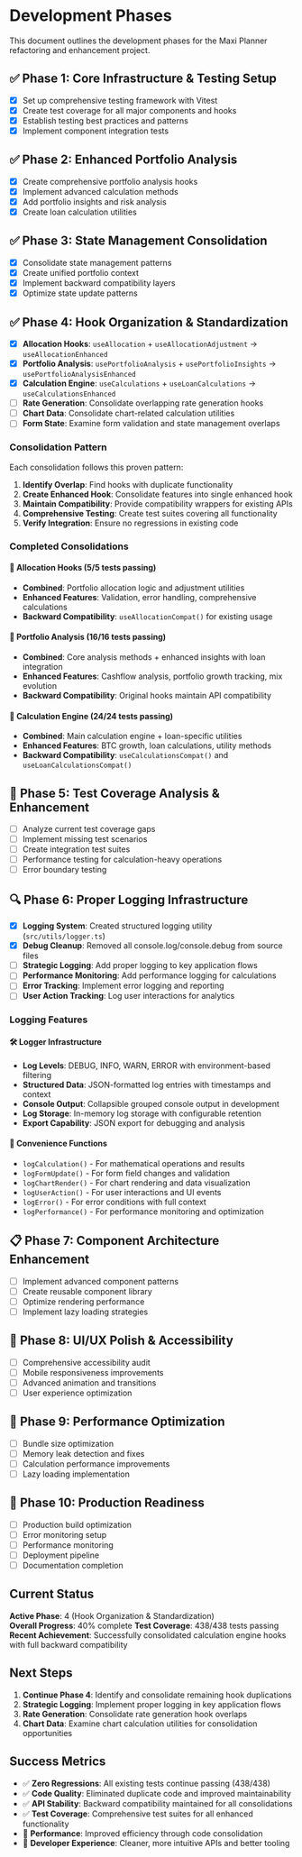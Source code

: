 # Development Phases

This document outlines the development phases for the Maxi Planner refactoring and enhancement project.

## ✅ Phase 1: Core Infrastructure & Testing Setup

- [x] Set up comprehensive testing framework with Vitest
- [x] Create test coverage for all major components and hooks
- [x] Establish testing best practices and patterns
- [x] Implement component integration tests

## ✅ Phase 2: Enhanced Portfolio Analysis

- [x] Create comprehensive portfolio analysis hooks
- [x] Implement advanced calculation methods
- [x] Add portfolio insights and risk analysis
- [x] Create loan calculation utilities

## ✅ Phase 3: State Management Consolidation

- [x] Consolidate state management patterns
- [x] Create unified portfolio context
- [x] Implement backward compatibility layers
- [x] Optimize state update patterns

## ✅ Phase 4: Hook Organization & Standardization

- [x] **Allocation Hooks**: `useAllocation` + `useAllocationAdjustment` → `useAllocationEnhanced`
- [x] **Portfolio Analysis**: `usePortfolioAnalysis` + `usePortfolioInsights` → `usePortfolioAnalysisEnhanced`
- [x] **Calculation Engine**: `useCalculations` + `useLoanCalculations` → `useCalculationsEnhanced`
- [ ] **Rate Generation**: Consolidate overlapping rate generation hooks
- [ ] **Chart Data**: Consolidate chart-related calculation utilities
- [ ] **Form State**: Examine form validation and state management overlaps

### Consolidation Pattern

Each consolidation follows this proven pattern:

1. **Identify Overlap**: Find hooks with duplicate functionality
2. **Create Enhanced Hook**: Consolidate features into single enhanced hook
3. **Maintain Compatibility**: Provide compatibility wrappers for existing APIs
4. **Comprehensive Testing**: Create test suites covering all functionality
5. **Verify Integration**: Ensure no regressions in existing code

### Completed Consolidations

#### 🎯 Allocation Hooks (5/5 tests passing)

- **Combined**: Portfolio allocation logic and adjustment utilities
- **Enhanced Features**: Validation, error handling, comprehensive calculations
- **Backward Compatibility**: `useAllocationCompat()` for existing usage

#### 🎯 Portfolio Analysis (16/16 tests passing)

- **Combined**: Core analysis methods + enhanced insights with loan integration
- **Enhanced Features**: Cashflow analysis, portfolio growth tracking, mix evolution
- **Backward Compatibility**: Original hooks maintain API compatibility

#### 🎯 Calculation Engine (24/24 tests passing)

- **Combined**: Main calculation engine + loan-specific utilities
- **Enhanced Features**: BTC growth, loan calculations, utility methods
- **Backward Compatibility**: `useCalculationsCompat()` and `useLoanCalculationsCompat()`

## 🚀 Phase 5: Test Coverage Analysis & Enhancement

- [ ] Analyze current test coverage gaps
- [ ] Implement missing test scenarios
- [ ] Create integration test suites
- [ ] Performance testing for calculation-heavy operations
- [ ] Error boundary testing

## 🔍 Phase 6: Proper Logging Infrastructure

- [x] **Logging System**: Created structured logging utility (`src/utils/logger.ts`)
- [x] **Debug Cleanup**: Removed all console.log/console.debug from source files
- [ ] **Strategic Logging**: Add proper logging to key application flows
- [ ] **Performance Monitoring**: Add performance logging for calculations
- [ ] **Error Tracking**: Implement error logging and reporting
- [ ] **User Action Tracking**: Log user interactions for analytics

### Logging Features

#### 🛠 Logger Infrastructure

- **Log Levels**: DEBUG, INFO, WARN, ERROR with environment-based filtering
- **Structured Data**: JSON-formatted log entries with timestamps and context
- **Console Output**: Collapsible grouped console output in development
- **Log Storage**: In-memory log storage with configurable retention
- **Export Capability**: JSON export for debugging and analysis

#### 🎯 Convenience Functions

- `logCalculation()` - For mathematical operations and results
- `logFormUpdate()` - For form field changes and validation
- `logChartRender()` - For chart rendering and data visualization
- `logUserAction()` - For user interactions and UI events
- `logError()` - For error conditions with full context
- `logPerformance()` - For performance monitoring and optimization

## 📋 Phase 7: Component Architecture Enhancement

- [ ] Implement advanced component patterns
- [ ] Create reusable component library
- [ ] Optimize rendering performance
- [ ] Implement lazy loading strategies

## 🎨 Phase 8: UI/UX Polish & Accessibility

- [ ] Comprehensive accessibility audit
- [ ] Mobile responsiveness improvements
- [ ] Advanced animation and transitions
- [ ] User experience optimization

## 🔧 Phase 9: Performance Optimization

- [ ] Bundle size optimization
- [ ] Memory leak detection and fixes
- [ ] Calculation performance improvements
- [ ] Lazy loading implementation

## 🚀 Phase 10: Production Readiness

- [ ] Production build optimization
- [ ] Error monitoring setup
- [ ] Performance monitoring
- [ ] Deployment pipeline
- [ ] Documentation completion

## Current Status

**Active Phase**: 4 (Hook Organization & Standardization)  
**Overall Progress**: 40% complete
**Test Coverage**: 438/438 tests passing
**Recent Achievement**: Successfully consolidated calculation engine hooks with full backward compatibility

## Next Steps

1. **Continue Phase 4**: Identify and consolidate remaining hook duplications
2. **Strategic Logging**: Implement proper logging in key application flows
3. **Rate Generation**: Consolidate rate generation hook overlaps
4. **Chart Data**: Examine chart calculation utilities for consolidation opportunities

## Success Metrics

- ✅ **Zero Regressions**: All existing tests continue passing (438/438)
- ✅ **Code Quality**: Eliminated duplicate code and improved maintainability
- ✅ **API Stability**: Backward compatibility maintained for all consolidations
- ✅ **Test Coverage**: Comprehensive test suites for all enhanced functionality
- 🎯 **Performance**: Improved efficiency through code consolidation
- 🎯 **Developer Experience**: Cleaner, more intuitive APIs and better tooling

